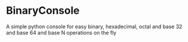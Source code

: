 # BinaryConsole

A simple python console for easy binary, hexadecimal, octal and base 32 and base 64 and base N operations on the fly